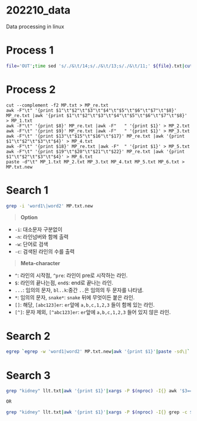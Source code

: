 # 202210_data
Data processing in linux


# Process 1
```bash
file='OUT';time sed 's/./&\t/14;s/./&\t/13;s/./&\t/11;' ${file}.txt|cut -f1-3|sed '1 i\Col1\tCol2\tCol3s' > ${file}.txt.tab
```

# Process 2
```
cut --complement -f2 MP.txt > MP_re.txt
awk -F"\t" '{print $1"\t"$2"\t"$3"\t"$4"\t"$5"\t"$6"\t"$7"\t"$8}' MP_re.txt |awk '{print $1"\t"$2"\t"$3"\t"$4"\t"$5"\t"$6"\t"$7"\t"$8}' > MP_1.txt
awk -F"\t" '{print $8}' MP_re.txt |awk -F"   " '{print $1}' > MP_2.txt
awk -F"\t" '{print $9}' MP_re.txt |awk -F"   " '{print $1}' > MP_3.txt
awk -F"\t" '{print $13"\t"$15"\t"$16"\t"$17}' MP_re.txt |awk '{print $1"\t"$2"\t"$3"\t"$4}' > MP_4.txt
awk -F"\t" '{print $18}' MP_re.txt |awk -F"  " '{print $1}' > MP_5.txt
awk -F"\t" '{print $19"\t"$20"\t"$21"\t"$22}' MP_re.txt |awk '{print $1"\t"$2"\t"$3"\t"$4}' > MP_6.txt
paste -d"\t" MP_1.txt MP_2.txt MP_3.txt MP_4.txt MP_5.txt MP_6.txt > MP.txt.new
```

# Search 1
```bash
grep -i 'word1\|word2' MP.txt.new
```
> **Option**
- `-i`: 대소문자 구분없이
- `-n`: 라인넘버와 함께 출력
- `-w`: 단어로 검색
- `-c`: 검색된 라인의 수를 출력

> **Meta-character**
- `^`: 라인의 시작점, `^pre`: 라인이 pre로 시작하는 라인.
- `$`: 라인의 끝나는점, `end$`: end로 끝나는 라인.
- `...`: 임의의 문자, `bl..k`:중간 `..`은 임의의 두 문자를 나타냄.
- `*`: 임의의 문자, `snake*`: `snake` 뒤에 무엇이든 붙은 라인.
- `[]`: 해당, `[abc123]er`: `er`앞에 `a,b,c,1,2,3` 들이 함께 있는 라인.
- `[^]`: 문자 제외, `[^abc123]er`: `er`앞에 `a,b,c,1,2,3` 들어 있지 않은 라인.


# Search 2
```bash
egrep `egrep -w 'word1|word2' MP.txt.new|awk '{print $1}'|paste -sd\|` MP.txt.new
```

# Search 3
```bash
grep "kidney" llt.txt|awk '{print $1}'|xargs -P $(nproc) -I{} awk '$3=={}' ADR.txt.new > searched1.txt

OR

grep "kidney" llt.txt|awk '{print $1}'|xargs -P $(nproc) -I{} grep -c $'.*\t.*\t{}' ADR.txt.new > searched2.txt
```
